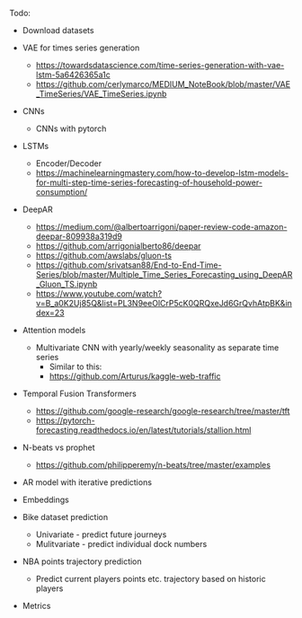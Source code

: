 Todo:
* Download datasets
* VAE for times series generation
  * https://towardsdatascience.com/time-series-generation-with-vae-lstm-5a6426365a1c
  * https://github.com/cerlymarco/MEDIUM_NoteBook/blob/master/VAE_TimeSeries/VAE_TimeSeries.ipynb
* CNNs
  * CNNs with pytorch
* LSTMs
  * Encoder/Decoder
  * https://machinelearningmastery.com/how-to-develop-lstm-models-for-multi-step-time-series-forecasting-of-household-power-consumption/
* DeepAR
  * https://medium.com/@albertoarrigoni/paper-review-code-amazon-deepar-809938a319d9
  * https://github.com/arrigonialberto86/deepar
  * https://github.com/awslabs/gluon-ts
  * https://github.com/srivatsan88/End-to-End-Time-Series/blob/master/Multiple_Time_Series_Forecasting_using_DeepAR_Gluon_TS.ipynb
  * https://www.youtube.com/watch?v=B_a0K2Uj85Q&list=PL3N9eeOlCrP5cK0QRQxeJd6GrQvhAtpBK&index=23
* Attention models
  * Multivariate CNN with yearly/weekly seasonality as separate time series
    * Similar to this:
    * https://github.com/Arturus/kaggle-web-traffic
* Temporal Fusion Transformers
  * https://github.com/google-research/google-research/tree/master/tft
  * https://pytorch-forecasting.readthedocs.io/en/latest/tutorials/stallion.html
* N-beats vs prophet
  * https://github.com/philipperemy/n-beats/tree/master/examples
* AR model with iterative predictions
* Embeddings
* Bike dataset prediction
  * Univariate - predict future journeys
  * Mulitvariate - predict individual dock numbers
* NBA points trajectory prediction
  * Predict current players points etc. trajectory based on historic players

* Metrics
